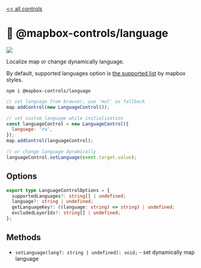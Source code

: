 [<< all controls](/README.md)

# 📖 @mapbox-controls/language

![](https://github.com/korywka/mapbox-controls/assets/988471/b2984a79-73f0-43e2-96b3-782b4b9970dc)

Localize map or change dynamically language.

By default, supported languages option is [the supported list](https://docs.mapbox.com/data/tilesets/reference/mapbox-streets-v8/#common-fields) by mapbox styles.

```
npm i @mapbox-controls/language
```

```js
// set language from browser, use 'mul' as fallback
map.addControl(new LanguageControl());

// set custom language while initialization
const languageControl = new LanguageControl({
  language: 'ru',
});
map.addControl(languageControl);

// or change language dynamically
languageControl.setLanguage(event.target.value);
```

## Options

```ts
export type LanguageControlOptions = {
  supportedLanguages?: string[] | undefined;
  language?: string | undefined;
  getLanguageKey?: ((language: string) => string) | undefined;
  excludedLayerIds?: string[] | undefined;
};
```

## Methods

- `setLanguage(lang?: string | undefined): void;` - set dynamically map language
